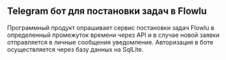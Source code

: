 
## Telegram бот для постановки задач в Flowlu ##

Программный продукт опрашивает сервис постановки задач Flowlu в определенный промежуток времени через API и в случае новой заявки отправляется в личные сообщения уведомление. Авторизация в боте осуществляется через базу данных на SqlLite.
